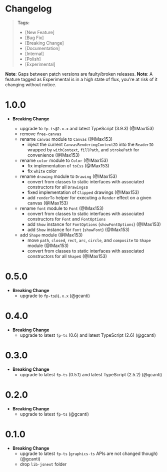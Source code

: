 # Changelog

> **Tags:**
>
> - [New Feature]
> - [Bug Fix]
> - [Breaking Change]
> - [Documentation]
> - [Internal]
> - [Polish]
> - [Experimental]

**Note**: Gaps between patch versions are faulty/broken releases. **Note**: A feature tagged as Experimental is in a
high state of flux, you're at risk of it changing without notice.

# 1.0.0

- **Breaking Change**

  - upgrade to `fp-ts@2.x.x` and latest TypeScript (3.9.3) (@IMax153)
  - remove `free-canvas`
  - rename `canvas` module to `Canvas` (@IMax153)
    - inject the current `CanvasRenderingContext2D` into the `ReaderIO` wrapped by `withContext`, `fillPath`, and `strokePath` for convenience (@IMax153)
  - rename `color` module to `Color` (@IMax153)
    - fix implementation of `toCss` (@IMax153)
    - fix `white` color
  - rename `drawing` module to `Drawing` (@IMax153)
    - convert from classes to static interfaces with associated constructors for all `Drawings`s
    - fixed implementation of `Clipped` drawings (@IMax153)
    - add `renderTo` helper for executing a `Render` effect on a given canvas (@IMax153)
  - rename `font` module to `Font` (@IMax153)
    - convert from classes to static interfaces with associated constructors for `Font` and `FontOptions`
    - add `Show` instance for `FontOptions` (`showFontOptions`) (@IMax153)
    - add `Show` instance for `Font` (`showFont`) (@IMax153)
  - add `Shape` module (@IMax153)
    - move `path`, `closed`, `rect`, `arc`, `circle`, and `composite` to `Shape` module (@IMax153)
    - convert from classes to static interfaces with associated constructors for all `Shape`s (@IMax153)

# 0.5.0

- **Breaking Change**
  - upgrade to `fp-ts@1.x.x` (@gcanti)

# 0.4.0

- **Breaking Change**
  - upgrade to latest `fp-ts` (0.6) and latest TypeScript (2.6) (@gcanti)

# 0.3.0

- **Breaking Change**
  - upgrade to latest `fp-ts` (0.5.1) and latest TypeScript (2.5.2) (@gcanti)

# 0.2.0

- **Breaking Change**
  - upgrade to latest `fp-ts` (@gcanti)

# 0.1.0

- **Breaking Change**
  - upgrade to latest `fp-ts` (`graphics-ts` APIs are not changed though) (@gcanti)
  - drop `lib-jsnext` folder
